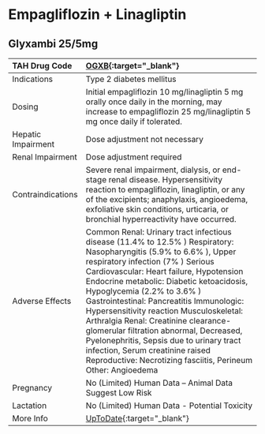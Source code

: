 # Empagliflozin + Linagliptin

## Glyxambi 25/5mg

| TAH Drug Code      | [OGXB](https://www.tahsda.org.tw/drugs/hissearch.php?drug_code=OGXB){:target="_blank"}                                                                                                                                                                                                                                                                                                                                                                                                                                                                                                               |
|:-------------------|:-----------------------------------------------------------------------------------------------------------------------------------------------------------------------------------------------------------------------------------------------------------------------------------------------------------------------------------------------------------------------------------------------------------------------------------------------------------------------------------------------------------------------------------------------------------------------------------------------------|
| Indications        | Type 2 diabetes mellitus                                                                                                                                                                                                                                                                                                                                                                                                                                                                                                                                                                             |
| Dosing             | Initial empagliflozin 10 mg/linagliptin 5 mg orally once daily in the morning, may increase to empagliflozin 25 mg/linagliptin 5 mg once daily if tolerated.                                                                                                                                                                                                                                                                                                                                                                                                                                         |
| Hepatic Impairment | Dose adjustment not necessary                                                                                                                                                                                                                                                                                                                                                                                                                                                                                                                                                                        |
| Renal Impairment   | Dose adjustment required                                                                                                                                                                                                                                                                                                                                                                                                                                                                                                                                                                             |
| Contraindications  | Severe renal impairment, dialysis, or end-stage renal disease. Hypersensitivity reaction to empagliflozin, linagliptin, or any of the excipients; anaphylaxis, angioedema, exfoliative skin conditions, urticaria, or bronchial hyperreactivity have occurred.                                                                                                                                                                                                                                                                                                                                       |
| Adverse Effects    | Common Renal: Urinary tract infectious disease (11.4% to 12.5% ) Respiratory: Nasopharyngitis (5.9% to 6.6% ), Upper respiratory infection (7% ) Serious Cardiovascular: Heart failure, Hypotension Endocrine metabolic: Diabetic ketoacidosis, Hypoglycemia (2.2% to 3.6% ) Gastrointestinal: Pancreatitis Immunologic: Hypersensitivity reaction Musculoskeletal: Arthralgia Renal: Creatinine clearance-glomerular filtration abnormal, Decreased, Pyelonephritis, Sepsis due to urinary tract infection, Serum creatinine raised Reproductive: Necrotizing fasciitis, Perineum Other: Angioedema |
| Pregnancy          | No (Limited) Human Data – Animal Data Suggest Low Risk                                                                                                                                                                                                                                                                                                                                                                                                                                                                                                                                               |
| Lactation          | No (Limited) Human Data - Potential Toxicity                                                                                                                                                                                                                                                                                                                                                                                                                                                                                                                                                         |
| More Info          | [UpToDate](https://www.uptodate.com/contents/empagliflozin-and-linagliptin-drug-information){:target="_blank"}                                                                                                                                                                                                                                                                                                                                                                                                                                                                                       |

